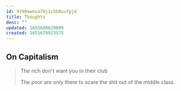 ```yaml
---
id: 97d0awnxa70j1s5b8uufpjd
title: Thoughts
desc: ""
updated: 1655680029099
created: 1655679923575
---
```


## On Capitalism

> The rich don't want you in their club
>
> The poor are only there to scare the shit out of the middle class.
